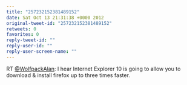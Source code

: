 ```yaml
---
title: "257232152381489152"
date: Sat Oct 13 21:31:38 +0000 2012
original-tweet-id: "257232152381489152"
retweets: 0
favorites: 0
reply-tweet-id: ""
reply-user-id: ""
reply-user-screen-name: ""
---
```

RT <a href="https://twitter.com/WolfpackAlan">@WolfpackAlan</a>: I hear Internet Explorer 10 is going to allow you to download &amp; install firefox up to three times faster.
